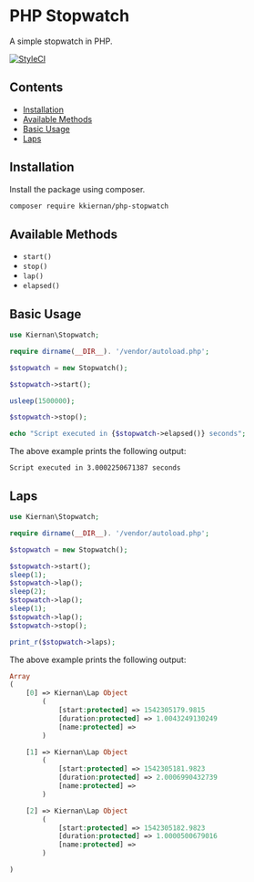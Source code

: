 # PHP Stopwatch

A simple stopwatch in PHP.

[![StyleCI](https://styleci.io/repos/75639006/shield?branch=master)](https://styleci.io/repos/75639006)

## Contents

<!-- MarkdownTOC autolink="true" -->

- [Installation](#installation)
- [Available Methods](#available-methods)
- [Basic Usage](#basic-usage)
- [Laps](#laps)

<!-- /MarkdownTOC -->


## Installation

Install the package using composer.

```sh
composer require kkiernan/php-stopwatch
```

## Available Methods

- `start()`
- `stop()`
- `lap()`
- `elapsed()`

## Basic Usage

```php
use Kiernan\Stopwatch;

require dirname(__DIR__). '/vendor/autoload.php';

$stopwatch = new Stopwatch();

$stopwatch->start();

usleep(1500000);

$stopwatch->stop();

echo "Script executed in {$stopwatch->elapsed()} seconds";
```

The above example prints the following output:

```
Script executed in 3.0002250671387 seconds
```

## Laps

```php
use Kiernan\Stopwatch;

require dirname(__DIR__). '/vendor/autoload.php';

$stopwatch = new Stopwatch();

$stopwatch->start();
sleep(1);
$stopwatch->lap();
sleep(2);
$stopwatch->lap();
sleep(1);
$stopwatch->lap();
$stopwatch->stop();

print_r($stopwatch->laps);
```

The above example prints the following output:

```php
Array
(
    [0] => Kiernan\Lap Object
        (
            [start:protected] => 1542305179.9815
            [duration:protected] => 1.0043249130249
            [name:protected] =>
        )

    [1] => Kiernan\Lap Object
        (
            [start:protected] => 1542305181.9823
            [duration:protected] => 2.0006990432739
            [name:protected] =>
        )

    [2] => Kiernan\Lap Object
        (
            [start:protected] => 1542305182.9823
            [duration:protected] => 1.0000500679016
            [name:protected] =>
        )

)
```
